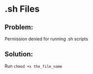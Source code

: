 # .sh Files

## Problem:
Permission denied for running .sh scripts

## Solution:
Run `chmod +x the_file_name`
